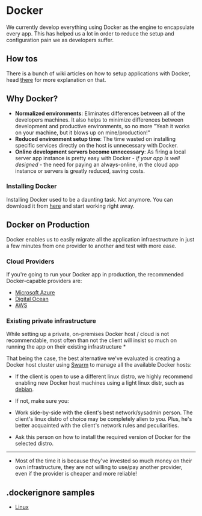 # Docker

We currently develop everything using Docker as the engine to encapsulate every app. This has helped us a lot in order to reduce the setup and configuration pain we as developers suffer.

## How tos

There is a bunch of wiki articles on how to setup applications with Docker, head [there](https://github.com/IcaliaLabs/guides/wiki/How-tos) for more explanation on that.

## Why Docker?

  - **Normalized environments**: Eliminates differences between all
  of the developers machines. It also helps to minimize differences between
  development and productive environments, so no more "Yeah it works on your
  machine, but it blows up on mine/production!"
  - **Reduced environment setup time**: The time wasted on installing specific
  services directly on the host is unnecessary with Docker.
  - **Online development servers become unnecessary**: As firing a local server
  app instance is pretty easy with Docker - *if your app is well designed* -
  the need for paying an always-online, in the cloud app instance or servers
  is greatly reduced, saving costs.

### Installing Docker

Installing Docker used to be a daunting task. Not anymore. You can download it from [here](https://www.docker.com/products/docker) and start working right away.

## Docker on Production

Docker enables us to easily migrate all the application infraestructure in just a few minutes from one provider to another and test with more ease.

### Cloud Providers

If you're going to run your Docker app in production, the recommended Docker-capable providers are:

- [Microsoft Azure](https://azure.microsoft.com/en-us/)
- [Digital Ocean](https://www.digitalocean.com/)
- [AWS](https://aws.amazon.com/)

### Existing private infrastructure

While setting up a private, on-premises Docker host / cloud is not recommendable,
most often than not the client will insist so much on running the app on their
existing infrastructure *

That being the case, the best alternative we've evaluated is creating a Docker
host cluster using [Swarm](https://docs.docker.com/swarm/) to manage all the available Docker hosts:

 - If the client is open to use a different linux distro, we highly recommend
 enabling new Docker host machines using a light linux distr, such as [debian](https://www.debian.org/).

 - If not, make sure you:
  - Work side-by-side with the client's best network/sysadmin person. The
  client's linux distro of choice may be completely alien to you. Plus, he's
  better acquainted with the client's network rules and peculiarities.
  - Ask this person on how to install the required version of Docker for the selected distro.

-------------

* Most of the time it is because they've invested so
much money on their own infrastructure, they are not willing to use/pay another
provider, even if the provider is cheaper and more reliable!

## .dockerignore samples

* [Linux](dockerignore_linux)